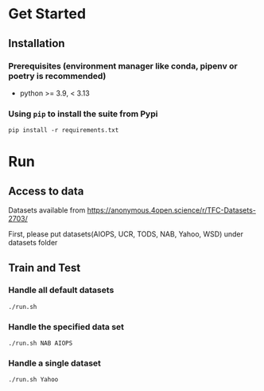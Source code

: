 # Get Started

## Installation

### Prerequisites (environment manager like conda, pipenv or poetry is recommended)

- python >= 3.9, < 3.13

### Using `pip` to install the suite from Pypi

```
pip install -r requirements.txt
```

# Run

## Access to data

Datasets available from  https://anonymous.4open.science/r/TFC-Datasets-2703/

First, please put datasets(AIOPS, UCR, TODS, NAB, Yahoo, WSD) under datasets folder

## Train and Test

### Handle all default datasets
```
./run.sh
```

### Handle the specified data set
```
./run.sh NAB AIOPS
```

### Handle a single dataset
```
./run.sh Yahoo
```
